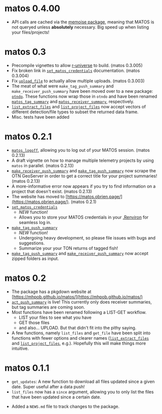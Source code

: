 # matos 0.4.00

  - API calls are cached via the [memoise package](https://memoise.r-lib.org/index.html), meaning that MATOS is not queryed unless **absolutely** necessary. Big speed up when listing your files/projects!

# matos 0.3
  - Precompile vignettes to allow [r-universe](https://mhpob.r-universe.dev/matos) to build. (matos 0.3.005)
  - Fix broken link in [`set_matos_credentials`](https://matos.obrien.page/reference/set_matos_credentials.html) documentation. (matos 0.3.004)
  - Fix [`upload_file`](https://matos.obrien.page/reference/upload_file.html) to actually allow multiple uploads. (matos 0.3.003)
  - The meat of what were `make_tag_push_summary` and `make_receiver_push_summary` have been moved over to a new package: [`otndo`](https://otndo.obrien.page). These functions now wrap those in `otndo` and have been renamed [`matos_tag_summary`](https://matos.obrien.page/reference/matos_tag_summary.html) and [`matos_receiver_summary`](https://matos.obrien.page/reference/matos_receiver_summary.html), respectively.
  - [`list_extract_files`](https://matos.obrien.page/reference/list_extract_files.html) and [`list_project_files`](https://matos.obrien.page/reference/list_project_files.html) now accept vectors of different detection/file types to subset the returned data frame.
  - Misc. tests have been added

# matos 0.2.1

  - [`matos_logoff`](https://matos.obrien.page/reference/matos_logoff.html), allowing you to log out of your MATOS session. (matos 0.2.13)
  - A draft vignette on how to manage multiple telemetry projects by using `matos` in parallel. (matos 0.2.13)
  - [`make_receiver_push_summary`](https://matos.obrien.page/reference/make_receiver_push_summary.html) and [`make_tag_push_summary`](https://matos.obrien.page/reference/make_tag_push_summary.html) now scrape the OTN GeoServer in order to get a correct title for your project summaries! (matos 0.2.13)
  - A more-informative error now appears if you try to find information on a project that doesn't exist. (matos 0.2.13)
  - The website has moved to [https://matos.obrien.page/](https://matos.obrien.page/). (matos 0.2.1)
  - [`set_matos_credentials`](https://matos.obrien.page/reference/set_matos_credentials.html)
    - *NEW* function!
    - Allows you to store your MATOS credentials in your [.Renviron](https://rstats.wtf/r-startup.html#renviron) for seamless log in.
  - [`make_tag_push_summary`](https://matos.obrien.page/reference/make_tag_push_summary.html)
    - *NEW* function!
    - Undergoing heavy development, so please file issues with bugs and suggestions.
    - Summarize your your TON returns of tagged fish!
  - [`make_tag_push_summary`](https://matos.obrien.page/reference/make_tag_push_summary.html) and [`make_receiver_push_summary`](https://matos.obrien.page/reference/make_receiver_push_summary.html) now accept zipped folders as input.

# matos 0.2

  - The package has a pkgdown website at [https://mhpob.github.io/matos/](https://mhpob.github.io/matos/)
  - [`act_push_summary`](https://mhpob.github.io/matos/reference/act_push_summary.html) is live! This currently only does receiver summaries, but tag summaries are coming soon.
  - Most functions have been renamed following a LIST-GET workflow.
    - LIST your files to see what you have
    - GET those files
    - and also... UPLOAD. But that didn't fit into the pithy saying.
  - A few functions, namely `list_files` and `get_file` have been split into functions with fewer options and clearer names ([`list_extract_files`](https://matos.obrien.page/reference/list_extract_files.html) and [`list_project_files`](https://matos.obrien.page/reference/list_project_files.html), e.g.). Hopefully this will make things more intuitive.
  
# matos 0.1.1
  - `get_updates`: A new function to download all files updated since a given date. Super useful after a data push!
  - `list_files` now has a `since` argument, allowing you to only list the files that have been updated since a certain date.
* Added a `NEWS.md` file to track changes to the package.
